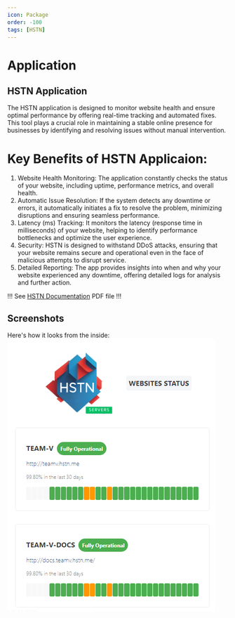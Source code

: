 ```yaml
---
icon: Package
order: -100
tags: [HSTN]
---
```

# Application
## HSTN Application

The HSTN application is designed to monitor website health and ensure optimal performance by offering real-time tracking and automated fixes. This tool plays a crucial role in maintaining a stable online presence for businesses by identifying and resolving issues without manual intervention.



# Key Benefits of HSTN Applicaion:

1. Website Health Monitoring: The application constantly checks the status of your website, including uptime, performance metrics, and overall health.
2. Automatic Issue Resolution: If the system detects any downtime or errors, it automatically initiates a fix to resolve the problem, minimizing disruptions and ensuring seamless performance.
3. Latency (ms) Tracking: It monitors the latency (response time in milliseconds) of your website, helping to identify performance bottlenecks and optimize the user experience.
4. Security: HSTN is designed to withstand DDoS attacks, ensuring that your website remains secure and operational even in the face of malicious attempts to disrupt service.
5. Detailed Reporting: The app provides insights into when and why your website experienced any downtime, offering detailed logs for analysis and further action.

!!!
See [HSTN Documentation](https://drive.google.com/file/d/17s1wqPN9GMpVeAwR9RRhj11xehoJnDFC/view) PDF file
!!!

## Screenshots 

Here's how it looks from the inside:
![](/static/status.png)

